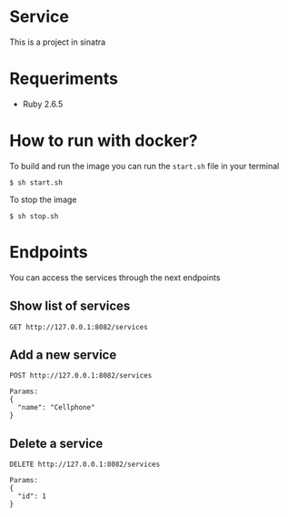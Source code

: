 # Service

This is a project in sinatra

# Requeriments

* Ruby 2.6.5

# How to run with docker?

To build and run the image you can run the `start.sh` file in your terminal

```
$ sh start.sh
```

To stop the image

```
$ sh stop.sh
```

# Endpoints

You can access the services through the next endpoints

## Show list of services
```
GET http://127.0.0.1:8082/services
```

## Add a new service
```
POST http://127.0.0.1:8082/services

Params:
{
  "name": "Cellphone"
}
```

## Delete a service
```
DELETE http://127.0.0.1:8082/services

Params:
{
  "id": 1
}
```
